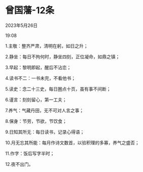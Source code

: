 # 曾国藩-12条


2023年5月26日

19:08

 

1.主敬：整齐严肃，清明在躬，如日之升；

 

2.静坐：每日不拘何时，静坐四刻，正位凝命，如鼎之镇；

 

3.早起：黎明即起，醒后不沾恋；

 

4.读书不二：一书未完，不看他书；

 

5.读史：念二十三史，每日圈点十页，虽有事不间断；

 

6.谨言：刻刻留心，第一工夫；

 

7.养气：气藏丹田，无不可对人言之事；

 

8.保身：节劳，节欲，节饮食；

 

9.日知其所无：每日读书，记录心得语；

 

10.月无忘其所能：每月作诗文数首，以验积理的多寡，养气之盛否；

 

11.作字：饭后写字半时；

 

12.夜不出门。
